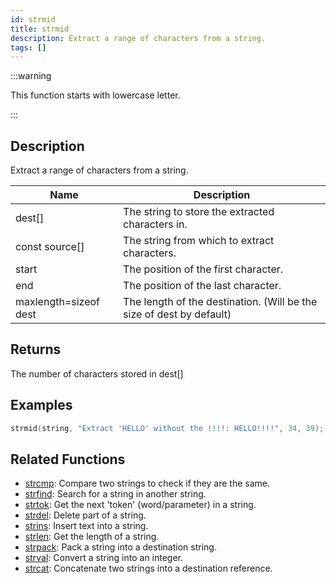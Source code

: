 ```yaml
---
id: strmid
title: strmid
description: Extract a range of characters from a string.
tags: []
---
```


:::warning

This function starts with lowercase letter.

:::

## Description

Extract a range of characters from a string.

| Name                  | Description                                                          |
| --------------------- | -------------------------------------------------------------------- |
| dest[]                | The string to store the extracted characters in.                     |
| const source[]        | The string from which to extract characters.                         |
| start                 | The position of the first character.                                 |
| end                   | The position of the last character.                                  |
| maxlength=sizeof dest | The length of the destination. (Will be the size of dest by default) |

## Returns

The number of characters stored in dest[]

## Examples

```c
strmid(string, "Extract 'HELLO' without the !!!!: HELLO!!!!", 34, 39); //string contains "HELLO"
```

## Related Functions

- [strcmp](../functions/strcmp.md): Compare two strings to check if they are the same.
- [strfind](../functions/strfind.md): Search for a string in another string.
- [strtok](../functions/strtok.md): Get the next 'token' (word/parameter) in a string.
- [strdel](../functions/strdel.md): Delete part of a string.
- [strins](../functions/strins.md): Insert text into a string.
- [strlen](../functions/strlen.md): Get the length of a string.
- [strpack](../functions/strpack.md): Pack a string into a destination string.
- [strval](../functions/strval.md): Convert a string into an integer.
- [strcat](../functions/strcat.md): Concatenate two strings into a destination reference.
